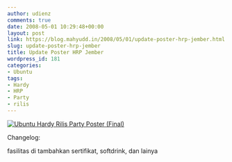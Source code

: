 ```yaml
---
author: udienz
comments: true
date: 2008-05-01 10:29:48+00:00
layout: post
link: https://blog.mahyudd.in/2008/05/01/update-poster-hrp-jember.html
slug: update-poster-hrp-jember
title: Update Poster HRP Jember
wordpress_id: 181
categories:
- Ubuntu
tags:
- Hardy
- HRP
- Party
- rilis
---
```


[![Ubuntu Hardy Rilis Party Poster (Final)](http://farm3.static.flickr.com/2402/2455863911_294b19eae4_m.jpg)](http://www.flickr.com/photos/udienz/2455863911/)

Changelog:

fasilitas di tambahkan sertifikat, softdrink, dan lainya
